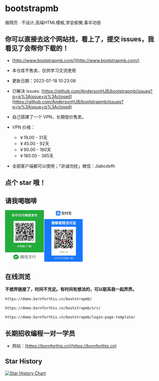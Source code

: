 # bootstrapmb
做网页 · 不设计,高端HTML模板,学会偷懒,事半功倍

## 你可以直接去这个网站找，看上了，提交 issues，我看见了会帮你下载的！

- [http://www.bootstrapmb.com/](http://www.bootstrapmb.com/)
- 本仓库不售卖，仅供学习交流使用
- 更新日期：2023-07-18 10:23:08
- 已解决 issues: [https://github.com/AndersonHJB/bootstrapmb/issues?q=is%3Aissue+is%3Aclosed](https://github.com/AndersonHJB/bootstrapmb/issues?q=is%3Aissue+is%3Aclosed)
- 自己搭建了一个 VPN，长期低价售卖。
- VPN 价格：
    -  ￥19.00 - 31天
    - ￥45.00 - 92天
    -  ￥90.00 - 180天
    - ￥180.00 - 365天

- 全部客户端都可以使用；「非诚勿扰」微信：Jiabcdefh

## 点个 star 哦！

## 请我喝咖啡

<img src="./README.assets/image-20221120111532262.png" alt="image-20221120111532262" style="zoom:25%;" />



## 在线浏览

**不想弄链接了，时间不充足。有时间有想法的，可以联系我一起弄弄。**

```url
https://demo.bornforthis.cn/bootstrapmb/
```

```url
https://demo.bornforthis.cn/bootstrapmb/src/
```


```url
https://demo.bornforthis.cn/bootstrapmb/login-page-template/
```




## 长期招收编程一对一学员

- 网站：[https://bornforthis.cn](https://bornforthis.cn)

## Star History

[![Star History Chart](https://api.star-history.com/svg?repos=AndersonHJB/bootstrapmb&type=Date)](https://star-history.com/#AndersonHJB/bootstrapmb&Date)
